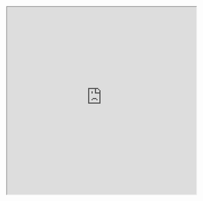 <iframe src="https://raw.githubusercontent.com/apecloud/kubeblocks/refs/heads/main/docs/user_docs/kubeblocks-for-mysql-community-edition/cluster-management/scale-for-mysql.md" width="100%" height="500px"></iframe>